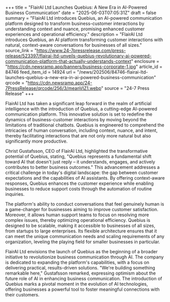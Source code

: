 +++
title = "FlairAI Ltd Launches Quebius: A New Era in AI-Powered Business Communication"
date = "2025-06-03T07:05:31Z"
draft = false
summary = "FlairAI Ltd introduces Quebius, an AI-powered communication platform designed to transform business-customer interactions by understanding context and nuance, promising enhanced customer experiences and operational efficiency."
description = "FlairAI Ltd introduces Quebius, an AI platform transforming customer interactions with natural, context-aware conversations for businesses of all sizes."
source_link = "https://www.24-7pressrelease.com/press-release/523397/flairai-ltd-unveils-quebius-revolutionary-ai-powered-communication-platform-that-actually-understands-context"
enclosure = "https://cdn.newsramp.app/banners/business-corporate-1.jpg"
article_id = 84746
feed_item_id = 14924
url = "/news/202506/84746-flairai-ltd-launches-quebius-a-new-era-in-ai-powered-business-communication"
qrcode = "https://cdn.newsramp.app/24-7PressRelease/qrcode/256/3/meanVIZ1.webp"
source = "24-7 Press Release"
+++

<p>FlairAI Ltd has taken a significant leap forward in the realm of artificial intelligence with the introduction of Quebius, a cutting-edge AI-powered communication platform. This innovative solution is set to redefine the dynamics of business-customer interactions by moving beyond the limitations of traditional chatbots. Quebius is engineered to comprehend the intricacies of human conversation, including context, nuance, and intent, thereby facilitating interactions that are not only more natural but also significantly more productive.</p><p>Christ Gustafsson, CEO of FlairAI Ltd, highlighted the transformative potential of Quebius, stating, "Quebius represents a fundamental shift toward AI that doesn't just reply – it understands, engages, and actively contributes to better business outcomes." This advancement addresses a critical challenge in today's digital landscape: the gap between customer expectations and the capabilities of AI assistants. By offering context-aware responses, Quebius enhances the customer experience while enabling businesses to reduce support costs through the automation of routine inquiries.</p><p>The platform's ability to conduct conversations that feel genuinely human is a game-changer for businesses aiming to improve customer satisfaction. Moreover, it allows human support teams to focus on resolving more complex issues, thereby optimizing operational efficiency. Quebius is designed to be scalable, making it accessible to businesses of all sizes, from startups to large enterprises. Its flexible architecture ensures that it can meet the unique communication needs and scaling requirements of any organization, leveling the playing field for smaller businesses in particular.</p><p>FlairAI Ltd envisions the launch of Quebius as the beginning of a broader initiative to revolutionize business communication through AI. The company is dedicated to expanding the platform's capabilities, with a focus on delivering practical, results-driven solutions. "We're building something remarkable here," Gustafsson remarked, expressing optimism about the future role of AI in enhancing business communication. The introduction of Quebius marks a pivotal moment in the evolution of AI technologies, offering businesses a powerful tool to foster meaningful connections with their customers.</p>